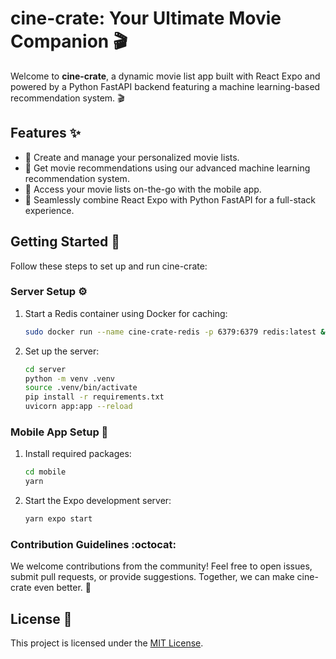 # cine-crate: Your Ultimate Movie Companion :clapper:

Welcome to **cine-crate**, a dynamic movie list app built with React Expo and powered by a Python FastAPI backend featuring a machine learning-based recommendation system. 🎬

## Features :sparkles:

- :movie_camera: Create and manage your personalized movie lists.
- :mag_right: Get movie recommendations using our advanced machine learning recommendation system.
- :iphone: Access your movie lists on-the-go with the mobile app.
- :rocket: Seamlessly combine React Expo with Python FastAPI for a full-stack experience.

## Getting Started :rocket:

Follow these steps to set up and run cine-crate:

### Server Setup :gear:

1. Start a Redis container using Docker for caching:
   
   ```sh
   sudo docker run --name cine-crate-redis -p 6379:6379 redis:latest && sudo docker rm cine-crate-redis
   ```

2. Set up the server:

   ```sh
   cd server
   python -m venv .venv
   source .venv/bin/activate
   pip install -r requirements.txt
   uvicorn app:app --reload
   ```

### Mobile App Setup :iphone:

1. Install required packages:

   ```sh
   cd mobile
   yarn
   ```

2. Start the Expo development server:

   ```sh
   yarn expo start
   ```

### Contribution Guidelines :octocat:

We welcome contributions from the community! Feel free to open issues, submit pull requests, or provide suggestions. Together, we can make cine-crate even better. :muscle:

## License :scroll:

This project is licensed under the [MIT License](LICENSE).
